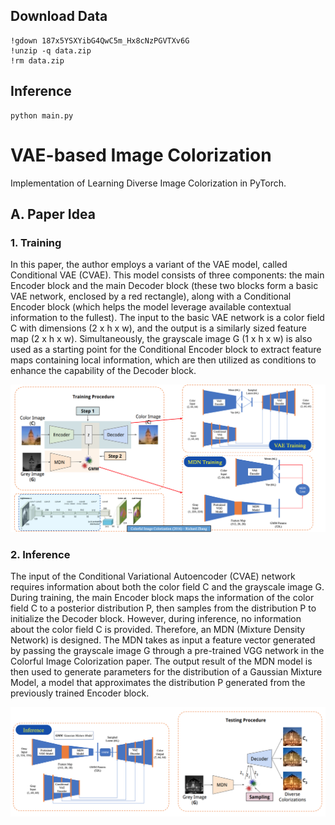 ## Download Data
```
!gdown 187x5YSXYibG4QwC5m_Hx8cNzPGVTXv6G
!unzip -q data.zip
!rm data.zip
```
## Inference
```
python main.py
```
# VAE-based Image Colorization
Implementation of Learning Diverse Image Colorization in PyTorch.

## A. Paper Idea
### 1. Training
In this paper, the author employs a variant of the VAE model, called Conditional VAE (CVAE). This model consists of three components: the main Encoder block and the main Decoder block (these two blocks form a basic VAE network, enclosed by a red rectangle), along with a Conditional Encoder block (which helps the model leverage available contextual information to the fullest). The input to the basic VAE network is a color field C with dimensions (2 x h x w), and the output is a similarly sized feature map (2 x h x w). Simultaneously, the grayscale image G (1 x h x w) is also used as a starting point for the Conditional Encoder block to extract feature maps containing local information, which are then utilized as conditions to enhance the capability of the Decoder block.

<img src="./training.png">

### 2. Inference
The input of the Conditional Variational Autoencoder (CVAE) network requires information about both the color field C and the grayscale image G. During training, the main Encoder block maps the information of the color field C to a posterior distribution P, then samples from the distribution P to initialize the Decoder block. However, during inference, no information about the color field C is provided. Therefore, an MDN (Mixture Density Network) is designed. The MDN takes as input a feature vector generated by passing the grayscale image G through a pre-trained VGG network in the Colorful Image Colorization paper. The output result of the MDN model is then used to generate parameters for the distribution of a Gaussian Mixture Model, a model that approximates the distribution P generated from the previously trained Encoder block.

<img src="./inference.png">


